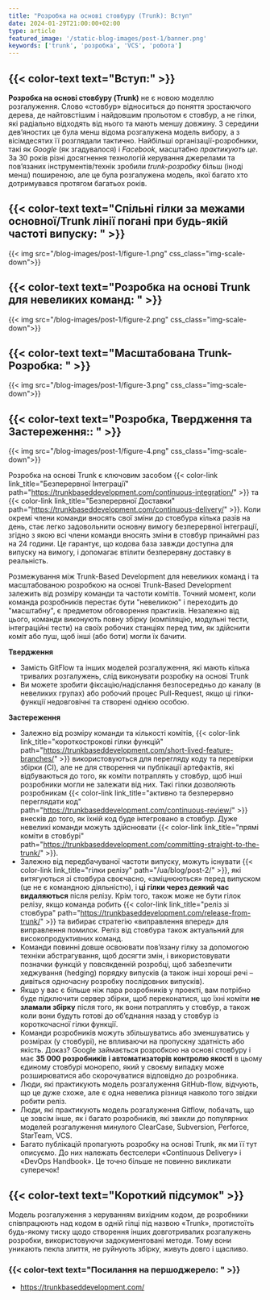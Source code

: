 ```yaml
---
title: "Розробка на основі стовбуру (Trunk): Вступ"
date: 2024-01-29T21:00:00+02:00
type: article
featured_image: '/static-blog-images/post-1/banner.png'
keywords: ['trunk', 'розробка', 'VCS', 'робота']
---
```

## {{< color-text text="Вступ:" >}}
**Розробка на основі стовбуру (Trunk)** не є новою моделлю розгалуження. Слово «стовбур» відноситься до поняття зростаючого 
дерева, де найтовстішим і найдовшим прольотом є стовбур, а не гілки, які радіально відходять від нього та мають меншу 
довжину. З середини дев’яностих це була менш відома розгалужена модель вибору, а з вісімдесятих її розглядали тактично. 
Найбільші організації-розробники, такі як _Google_ (як згадувалося) і _Facebook_, масштабно _практикують це_. За 30 
років різні досягнення технологій керування джерелами та пов’язаних інструментів/технік зробили _trunk-розробку_ 
більш (іноді менш) поширеною, але це була розгалужена модель, якої багато хто дотримувався протягом багатьох років.

## {{< color-text text="Спільні гілки за межами основної/Trunk лінії погані при будь-якій частоті випуску: " >}}
{{< img src="/blog-images/post-1/figure-1.png" css_class="img-scale-down">}}

## {{< color-text text="Розробка на основі Trunk для невеликих команд: " >}}
{{< img src="/blog-images/post-1/figure-2.png" css_class="img-scale-down">}}

## {{< color-text text="Масштабована Trunk-Розробка: " >}}
{{< img src="/blog-images/post-1/figure-3.png" css_class="img-scale-down">}}

## {{< color-text text="Розробка, Твердження та Застереження:: " >}}
{{< img src="/blog-images/post-1/figure-4.png" css_class="img-scale-down">}}

Розробка на основі Trunk є ключовим засобом 
{{< color-link link_title="Безперервної Інтеграції" path="https://trunkbaseddevelopment.com/continuous-integration/" >}} 
та {{< color-link link_title="Безперервної Доставки" path="https://trunkbaseddevelopment.com/continuous-delivery/" >}}. 
Коли окремі члени команди вносять свої зміни до стовбура кілька разів на день, стає легко задовольнити основну вимогу 
безперервної інтеграції, згідно з якою всі члени команди вносять зміни в стовбур принаймні раз на 24 години. Це 
гарантує, що кодова база завжди доступна для випуску на вимогу, і допомагає втілити безперервну доставку в реальність.

Розмежування між Trunk-Based Development для невеликих команд і та масштабованою розробкою на основі Trunk-Based Development залежить від розміру команди та частоти комітів. Точний момент, коли команда розробників перестає бути "невеликою" і переходить до "масштабну", є предметом обговорення практиків. Незалежно від цього, команди виконують повну збірку (компіляцію, модульні тести, інтеграційні тести) на своїх робочих станціях перед тим, як здійснити коміт або пуш, щоб інші (або боти) могли їх бачити.

**Твердження**
* Замість GitFlow та інших моделей розгалуження, які мають кілька тривалих розгалужень, слід виконувати розробку на 
основі Trunk
* Ви можете зробити фіксацію/надіслання безпосередньо до каналу (в невеликих групах) або робочий процес Pull-Request, 
якщо ці гілки-функції недовговічні та створені однією особою.

**Застереження**
* Залежно від розміру команди та кількості комітів, {{< color-link link_title="короткострокові гілки функцій" path="https://trunkbaseddevelopment.com/short-lived-feature-branches/" >}}
використовуються для перегляду коду та перевірки збірки (CI), але не для створення чи публікації артефактів, які 
відбуваються до того, як коміти потраплять у стовбур, щоб інші розробники могли не залежати від них. Такі гілки 
дозволяють розробникам {{< color-link link_title="активно та безперервно переглядати код" path="https://trunkbaseddevelopment.com/continuous-review/" >}} 
внесків до того, як їхній код буде інтегровано в стовбур. Дуже невеликі команди можуть здійснювати 
{{< color-link link_title="прямі коміти в стовбурі" path="https://trunkbaseddevelopment.com/committing-straight-to-the-trunk/" >}}.
* Залежно від передбачуваної частоти випуску, можуть існувати {{< color-link link_title="гілки релізу" path="/ua/blog/post-2/" >}}, 
які витягуються зі стовбура своєчасно, «зміцнюються» перед випуском (це не є командною діяльністю), і **ці гілки через 
деякий час видаляються** після релізу. Крім того, також може не бути гілок релізу, якщо команда робить 
{{< color-link link_title="реліз зі стовбура" path="https://trunkbaseddevelopment.com/release-from-trunk/" >}} та вибирає
стратегію «виправлення вперед» для виправлення помилок. Реліз від стовбура також актуальний для високопродуктивних команд.
* Команди повинні довше освоювати пов’язану гілку за допомогою техніки абстрагування, щоб досягти змін, і 
використовувати позначки функцій у повсякденній розробці, щоб забезпечити хеджування (hedging) порядку випусків (а також 
інші хороші речі – дивіться одночасну розробку послідовних випусків).
* Якщо у вас є більше ніж пара розробників у проекті, вам потрібно буде підключити сервер збірки, щоб переконатися, що 
їхні коміти **не зламали збірку** після того, як вони потраплять у стовбур, а також коли вони будуть готові до 
об’єднання назад у стовбур із короткочасної гілки функції.
* Команди розробників можуть збільшуватись або зменшуватись у розмірах (у стовбурі), не впливаючи на пропускну здатність
або якість. Доказ? Google займається розробкою на основі стовбуру і має **35 000 розробників і автоматизаторів контролю 
якості** в цьому єдиному стовбурі монорепо, який у своєму випадку може розширюватися або скорочуватися відповідно до розробника.
* Люди, які практикують модель розгалуження GitHub-flow, відчують, що це дуже схоже, але є одна невелика різниця
навколо того звідки робити реліз.
* Люди, які практикують модель розгалуження Gitflow, побачать, що це зовсім інше, як і багато розробників, які звикли 
до популярних моделей розгалуження минулого ClearCase, Subversion, Perforce, StarTeam, VCS.
* Багато публікацій пропагують розробку на основі Trunk, як ми її тут описуємо. До них належать бестселери 
«Continuous Delivery» і «DevOps Handbook». Це точно більше не повинно викликати суперечок!

## {{< color-text text="Короткий підсумок" >}}
Модель розгалуження з керуванням вихідним кодом, де розробники співпрацюють над кодом в одній гілці під назвою «Trunk», 
протистоїть будь-якому тиску щодо створення інших довготривалих розгалужень розробки, використовуючи задокументовані 
методи. Тому вони уникають пекла злиття, не руйнують збірку, живуть довго і щасливо.

### {{< color-text text="Посилання на першоджерело: " >}}
* https://trunkbaseddevelopment.com/
